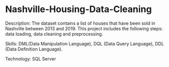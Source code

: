 # Nashville-Housing-Data-Cleaning

Description: The dataset contains a list of houses that have been sold in Nashville between 2013 and 2019. This project includes the following steps: data loading, data cleaning and preprocessing.

Skills: DML(Data Manipulation Language), DQL (Data Query Language), DDL (Data Definition Language).

Technology: SQL Server
